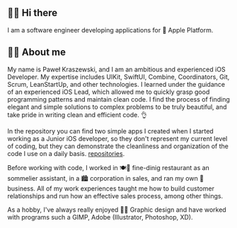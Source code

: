 ## 👨‍🚀 Hi there
I am a software engineer developing applications for 📲 Apple Platform.
## 👨‍💻 About me
My name is Paweł Kraszewski, and I am an ambitious and experienced iOS Developer. My expertise includes UIKit, SwiftUI, Combine, Coordinators, Git, Scrum, LeanStartUp, and other technologies. I learned under the guidance of an experienced iOS Lead, which allowed me to quickly grasp good programming patterns and maintain clean code.
I find the process of finding elegant and simple solutions to complex problems to be truly beautiful, and take pride in writing clean and efficient code.  👌

In the repository you can find two simple apps I created when I started working as a Junior iOS developer, so they don't represent my current level of coding, but they can demonstrate the cleanliness and organization of the code I use on a daily basis. [repositories](https://github.com/pkrasz?tab=repositories).

Before working with code, I worked in 🍽🍷 fine-dinig restaurant as an sommelier assistant, in a 🏙 corporation in sales, and ran my own 👔 business. 
All of my work experiences taught me how to build customer relationships and run how an effective sales process, among other things.

As a hobby, I've always really enjoyed 👨‍🎨 Graphic design and have worked with programs such a GIMP, Adobe (Illustrator, Photoshop, XD).

